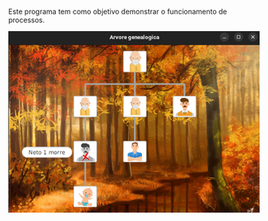 Este programa tem como objetivo demonstrar o funcionamento de processos.
  
  <img src="/pc_trabalho02_202011230/thread/View/Images/Thumbnail.png">

